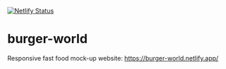 [![Netlify Status](https://api.netlify.com/api/v1/badges/6385c907-91b8-4c05-906d-3109f8bb6a13/deploy-status)](https://app.netlify.com/sites/burger-world/deploys)

# burger-world
Responsive fast food mock-up website: https://burger-world.netlify.app/
